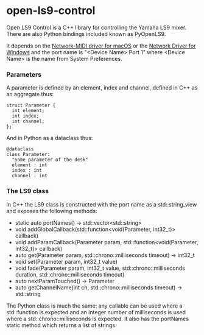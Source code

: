 # open-ls9-control

Open LS9 Control is a C++ library for controlling the Yamaha LS9 mixer.
There are also Python bindings included known as PyOpenLS9.

It depends on the [Network-MIDI driver for macOS](https://uk.yamaha.com/en/support/updates/nwd_mac.html) or the [Network Driver for Windows](https://uk.yamaha.com/en/support/updates/nwd_win.html)  and the port name is "\<Device Name\> Port 1" where \<Device Name\> is the name from System Preferences.

### Parameters

A parameter is defined by an element, index and channel, defined in C++ as an aggregate thus:

```
struct Parameter {
  int element;
  int index;
  int channel;
};
```

And in Python as a dataclass thus:

```
@dataclass
class Parameter:
  "Some parameter of the desk"
  element : int
  index : int
  channel : int
```

### The LS9 class

In C++ the LS9 class is constructed with the port name as a std::string_view and exposes the following methods:

- static auto portNames() -\> std::vector\<std::string\>
- void addGlobalCallback(std::function\<void(Parameter, int32_t)\> callback)
- void addParamCallback(Parameter param, std::function\<void(Parameter, int32_t)\> callback)
- auto get(Parameter param, std::chrono::milliseconds timeout) -\> int32_t
- void set(Parameter param, int32_t value)
- void fade(Parameter param, int32_t value, std::chrono::milliseconds duration, std::chrono::milliseconds timeout)
- auto nextParamTouched() -\> Parameter
- auto getChannelName(int ch, std::chrono::milliseconds timeout) -\> std::string

The Python class is much the same: any callable can be used where a std::function is expected and an integer number of milliseconds is used where a std::chrono::milliseconds is expected.
It also has the portNames static method which returns a list of strings.

